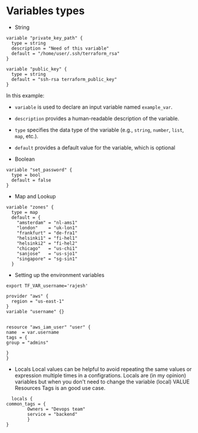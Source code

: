 # Variables types
- String

```hcl
variable "private_key_path" {
  type = string
  description = "Need of this variable"
  default = "/home/user/.ssh/terraform_rsa"
}

variable "public_key" {
  type = string
  default = "ssh-rsa terraform_public_key"
}
```
In this example:

- `variable` is used to declare an input variable named `example_var`.
- `description` provides a human-readable description of the variable.
- `type` specifies the data type of the variable (e.g., `string`, `number`, `list`, `map`, etc.).
- `default` provides a default value for the variable, which is optional



- Boolean
```hcl
variable "set_password" {
  type = bool
  default = false
}
```


- Map and Lookup
  
```hcl
variable "zones" {
  type = map
  default = {
    "amsterdam" = "nl-ams1"
    "london"    = "uk-lon1"
    "frankfurt" = "de-fra1"
    "helsinki1" = "fi-hel1"
    "helsinki2" = "fi-hel2"
    "chicago"   = "us-chi1"
    "sanjose"   = "us-sjo1"
    "singapore" = "sg-sin1"
  }
```
- Setting up the environment variables
```hcl
export TF_VAR_username='rajesh'

provider "aws" {
  region = "us-east-1"
}
variable "username" {}


resource "aws_iam_user" "user" {
name  = var.username
tags = {
group = "admins"

}
}
```

- Locals
Local values can be helpful to avoid repeating the same values or expression multiple times in a configrations.
Locals are (in my opinion) variables but when you don't need to change the variable (local) VALUE
Resources Tags is an good use case.

```hcl
  locals {
common_tags = {
        Owners = "Devops team"
        service = "backend"
        }
}
```
